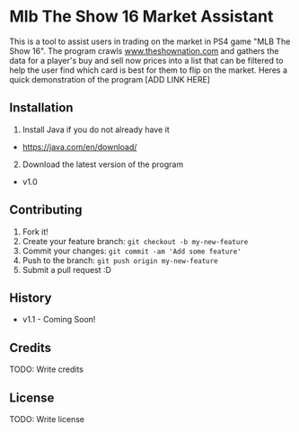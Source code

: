 # Mlb The Show 16 Market Assistant
This is a tool to assist users in trading on the market in PS4 game "MLB The Show 16". The program crawls www.theshownation.com and gathers the data for a player's buy and sell now prices into a list that can be filtered to help the user find which card is best for them to flip on the market. Heres a quick demonstration of the program [ADD LINK HERE]


## Installation

1. Install Java if you do not already have it
  * https://java.com/en/download/
2. Download the latest version of the program
  * v1.0

## Contributing

1. Fork it!
2. Create your feature branch: `git checkout -b my-new-feature`
3. Commit your changes: `git commit -am 'Add some feature'`
4. Push to the branch: `git push origin my-new-feature`
5. Submit a pull request :D

## History

  * v1.1 - Coming Soon!

## Credits

TODO: Write credits

## License

TODO: Write license
